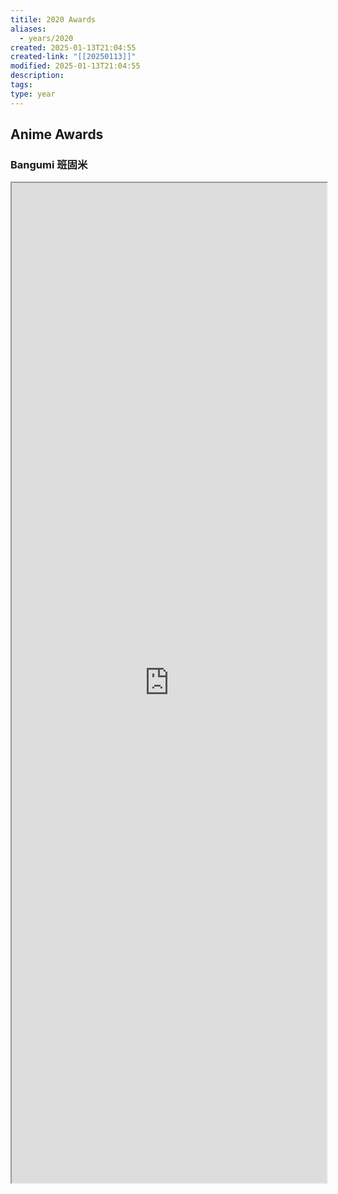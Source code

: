 ```yaml
---
titile: 2020 Awards
aliases:
  - years/2020
created: 2025-01-13T21:04:55
created-link: "[[20250113]]"
modified: 2025-01-13T21:04:55
description: 
tags: 
type: year
---
```


## Anime Awards

### Bangumi 班固米

<iframe src='https://bgm.tv/award/2020' style='height:40vh;width:100%' class='iframe-radius' allow='fullscreen'/><center>via: <a href='https://bgm.tv/award/2020' target='_blank' class='external-link'>https://bgm.tv/award/2020</a></center>

### Animecorner

<iframe src='https://animecorner.me/2020-anime-of-the-year-awards-winners/' style='height:40vh;width:100%' class='iframe-radius' allow='fullscreen'/><center>via: <a href='https://animecorner.me/2020-anime-of-the-year-awards-winners/' target='_blank' class='external-link'>https://animecorner.me/2020-anime-of-the-year-awards-winners/</a></center>

## Game Awards

### Steam

<iframe src='https://store.steampowered.com/steamawards/2020?l=schinese' style='height:40vh;width:100%' class='iframe-radius' allow='fullscreen'/><center>via: <a href='https://store.steampowered.com/steamawards/2020?l=schinese' target='_blank' class='external-link'>https://store.steampowered.com/steamawards/2020?l=schinese</a></center>

### TGA

<iframe src='https://thegameawards.com/rewind/year-2020' style='height:40vh;width:100%' class='iframe-radius' allow='fullscreen'/><center>via: <a href='https://thegameawards.com/rewind/year-2020' target='_blank' class='external-link'>https://thegameawards.com/rewind/year-2020</a></center>

### Metacritic

<iframe src='https://www.metacritic.com/browse/games/score/metascore/year/all/filtered?view=detailed&sort=desc&year_selected=2020' style='height:40vh;width:100%' class='iframe-radius' allow='fullscreen'/><center>via: <a href='https://www.metacritic.com/browse/games/score/metascore/year/all/filtered?view=detailed&sort=desc&year_selected=2020' target='_blank' class='external-link'>https://www.metacritic.com/browse/games/score/metascore/year/all/filtered?view=detailed&sort=desc&year_selected=2020</a></center>

## Novel Awards

### Douban

<iframe src='https://book.douban.com/annual/2020' style='height:40vh;width:100%' class='iframe-radius' allow='fullscreen'/><center>via: <a href='https://book.douban.com/annual/2020' target='_blank' class='external-link'>https://book.douban.com/annual/2020</a></center>

## Movie Awards

### Douban

<iframe src='https://movie.douban.com/annual/2020' style='height:40vh;width:100%' class='iframe-radius' allow='fullscreen'/><center>via: <a href='https://movie.douban.com/annual/2020' target='_blank' class='external-link'>https://movie.douban.com/annual/2020</a></center>

### Academy

<iframe src='https://www.imdb.com/event/ev0000003/2020/1/' style='height:40vh;width:100%' class='iframe-radius' allow='fullscreen'/><center>via: <a href='https://www.imdb.com/event/ev0000003/2020/1/' target='_blank' class='external-link'>https://www.imdb.com/event/ev0000003/2020/1/</a></center>

## Music Awards

### Douban

<iframe src='https://music.douban.com/annual/2020' style='height:40vh;width:100%' class='iframe-radius' allow='fullscreen'/><center>via: <a href='https://music.douban.com/annual/2020' target='_blank' class='external-link'>https://music.douban.com/annual/2020</a></center>

## Coding Awards

### Product Hunt

<iframe src=' https://www.producthunt.com/golden-kitty-awards/hall-of-fame?year=2020' style='height:40vh;width:100%' class='iframe-radius' allow='fullscreen'/><center>via: <a href=' https://www.producthunt.com/golden-kitty-awards/hall-of-fame?year=2020' target='_blank' class='external-link'> https://www.producthunt.com/golden-kitty-awards/hall-of-fame?year=2020</a></center>

## Mobile

### Apple Store

<iframe src='https://developer.apple.com/design/awards/2020' style='height:40vh;width:100%' class='iframe-radius' allow='fullscreen'/><center>via: <a href='https://developer.apple.com/design/awards/2020' target='_blank' class='external-link'>https://developer.apple.com/design/awards/2020</a></center>

### Google Play

<iframe src='https://play.google.com/store/apps/editorial?id=mc_bestof2020_xfn_fcp&hl=en' style='height:40vh;width:100%' class='iframe-radius' allow='fullscreen'/><center>via: <a href='https://play.google.com/store/apps/editorial?id=mc_bestof2020_xfn_fcp&hl=en' target='_blank' class='external-link'>https://play.google.com/store/apps/editorial?id=mc_bestof2020_xfn_fcp&hl=en</a></center>

## Hentai Awards #nsfw

### Moe Game

<iframe src='https://moe-gameaward.com/prize/2020' style='height:40vh;width:100%' class='iframe-radius' allow='fullscreen'/><center>via: <a href='https://moe-gameaward.com/prize/2020' target='_blank' class='external-link'>https://moe-gameaward.com/prize/2020</a></center>

###  DLsite Game Sale Ranking

<iframe src='https://www.dlsite.com/maniax/ranking/year?year=2020&sort=sale&category=game' style='height:40vh;width:100%' class='iframe-radius' allow='fullscreen'/><center>via: <a href='https://www.dlsite.com/maniax/ranking/year?year=2020&sort=sale&category=game' target='_blank' class='external-link'>https://www.dlsite.com/maniax/ranking/year?year=2020&sort=sale&category=game</a></center>

### DLsite Voice Sale Ranking

<iframe src='https://www.dlsite.com/maniax/ranking/year?year=2020&sort=sale&category=voice' style='height:40vh;width:100%' class='iframe-radius' allow='fullscreen'/><center>via: <a href='https://www.dlsite.com/maniax/ranking/year?year=2020&sort=sale&category=voice' target='_blank' class='external-link'>https://www.dlsite.com/maniax/ranking/year?year=2020&sort=sale&category=voice</a></center>

### DLsite Comic Sale Ranking

<iframe src='https://www.dlsite.com/maniax/ranking/year?year=2020&sort=sale&category=comic' style='height:40vh;width:100%' class='iframe-radius' allow='fullscreen'/><center>via: <a href='https://www.dlsite.com/maniax/ranking/year?year=2020&sort=sale&category=comic' target='_blank' class='external-link'>https://www.dlsite.com/maniax/ranking/year?year=2020&sort=sale&category=comic</a></center>

